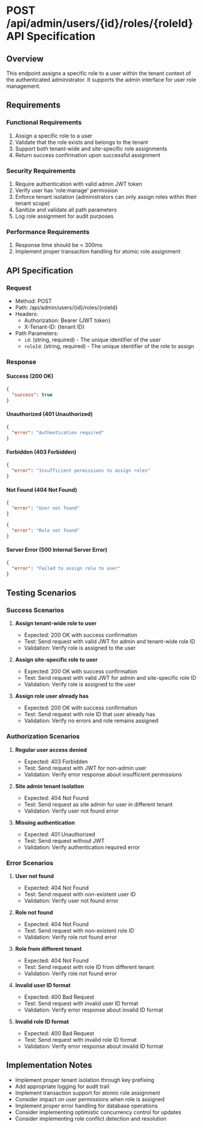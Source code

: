 # POST /api/admin/users/{id}/roles/{roleId} API Specification

## Overview

This endpoint assigns a specific role to a user within the tenant context of the authenticated administrator. It supports the admin interface for user role management.

## Requirements

### Functional Requirements

1. Assign a specific role to a user
2. Validate that the role exists and belongs to the tenant
3. Support both tenant-wide and site-specific role assignments
4. Return success confirmation upon successful assignment

### Security Requirements

1. Require authentication with valid admin JWT token
2. Verify user has 'role:manage' permission
3. Enforce tenant isolation (administrators can only assign roles within their tenant scope)
4. Sanitize and validate all path parameters
5. Log role assignment for audit purposes

### Performance Requirements

1. Response time should be < 300ms
2. Implement proper transaction handling for atomic role assignment

## API Specification

### Request

- Method: POST
- Path: /api/admin/users/{id}/roles/{roleId}
- Headers:
  - Authorization: Bearer {JWT token}
  - X-Tenant-ID: {tenant ID}
- Path Parameters:
  - `id`: (string, required) - The unique identifier of the user
  - `roleId`: (string, required) - The unique identifier of the role to assign

### Response

#### Success (200 OK)

```json
{
  "success": true
}
```

#### Unauthorized (401 Unauthorized)

```json
{
  "error": "Authentication required"
}
```

#### Forbidden (403 Forbidden)

```json
{
  "error": "Insufficient permissions to assign roles"
}
```

#### Not Found (404 Not Found)

```json
{
  "error": "User not found"
}
```

```json
{
  "error": "Role not found"
}
```

#### Server Error (500 Internal Server Error)

```json
{
  "error": "Failed to assign role to user"
}
```

## Testing Scenarios

### Success Scenarios

1. **Assign tenant-wide role to user**
   - Expected: 200 OK with success confirmation
   - Test: Send request with valid JWT for admin and tenant-wide role ID
   - Validation: Verify role is assigned to the user

2. **Assign site-specific role to user**
   - Expected: 200 OK with success confirmation
   - Test: Send request with valid JWT for admin and site-specific role ID
   - Validation: Verify role is assigned to the user

3. **Assign role user already has**
   - Expected: 200 OK with success confirmation
   - Test: Send request with role ID that user already has
   - Validation: Verify no errors and role remains assigned

### Authorization Scenarios

1. **Regular user access denied**
   - Expected: 403 Forbidden
   - Test: Send request with JWT for non-admin user
   - Validation: Verify error response about insufficient permissions

2. **Site admin tenant isolation**
   - Expected: 404 Not Found
   - Test: Send request as site admin for user in different tenant
   - Validation: Verify user not found error

3. **Missing authentication**
   - Expected: 401 Unauthorized
   - Test: Send request without JWT
   - Validation: Verify authentication required error

### Error Scenarios

1. **User not found**
   - Expected: 404 Not Found
   - Test: Send request with non-existent user ID
   - Validation: Verify user not found error

2. **Role not found**
   - Expected: 404 Not Found
   - Test: Send request with non-existent role ID
   - Validation: Verify role not found error

3. **Role from different tenant**
   - Expected: 404 Not Found
   - Test: Send request with role ID from different tenant
   - Validation: Verify role not found error

4. **Invalid user ID format**
   - Expected: 400 Bad Request
   - Test: Send request with invalid user ID format
   - Validation: Verify error response about invalid ID format

5. **Invalid role ID format**
   - Expected: 400 Bad Request
   - Test: Send request with invalid role ID format
   - Validation: Verify error response about invalid ID format

## Implementation Notes

- Implement proper tenant isolation through key prefixing
- Add appropriate logging for audit trail
- Implement transaction support for atomic role assignment
- Consider impact on user permissions when role is assigned
- Implement proper error handling for database operations
- Consider implementing optimistic concurrency control for updates
- Consider implementing role conflict detection and resolution

